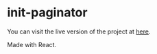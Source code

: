 # init-paginator
You can visit the live version of the project at <a href="https://hmif20.netlify.app">here</a>.

Made with React.
